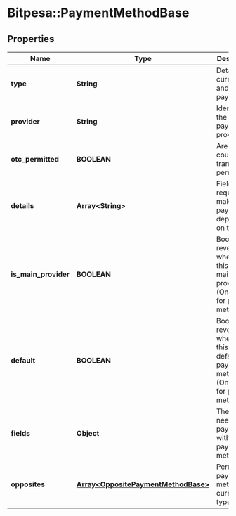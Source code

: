 # Bitpesa::PaymentMethodBase

## Properties
Name | Type | Description | Notes
------------ | ------------- | ------------- | -------------
**type** | **String** | Details currency and type of payment. | [optional] 
**provider** | **String** | Identifies the payment provider. | [optional] 
**otc_permitted** | **BOOLEAN** | Are over the counter transactions permitted? | [optional] 
**details** | **Array&lt;String&gt;** | Fields required to make the payment depending on type. | [optional] 
**is_main_provider** | **BOOLEAN** | Boolean revealing whether this is the main provider (Only used for payment methods IN) | [optional] 
**default** | **BOOLEAN** | Boolean revealing whether this is the default payment method (Only used for payment methods IN) | [optional] 
**fields** | **Object** | The fields needed for payments with this payment method | [optional] 
**opposites** | [**Array&lt;OppositePaymentMethodBase&gt;**](OppositePaymentMethodBase.md) | Permitted payment methods for current type. | [optional] 


